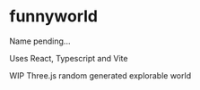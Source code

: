 # funnyworld

Name pending...

Uses React, Typescript and Vite

WIP Three.js random generated explorable world
